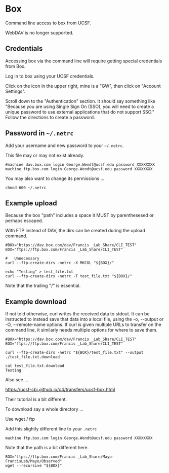 
#	Box

Command line access to box from UCSF.

WebDAV is no longer supported.




##	Credentials

Accessing box via the command line will require getting special credentials from Box.

Log in to box using your UCSF credentials.

Click on the icon in the upper right, mine is a "GW", then click on "Account Settings".

Scroll down to the "Authentication" section. It should say something like "Because you are using Single Sign On (SSO), you will need to create a unique password to use external applications that do not support SSO." Follow the directions to create a password.


##	Password in `~/.netrc`

Add your username and new password to your `~/.netrc`.

This file may or may not exist already.

```
#machine dav.box.com login George.Wendt@ucsf.edu password XXXXXXXX
machine ftp.box.com login George.Wendt@ucsf.edu password XXXXXXXX
```

You may also want to change its permissions ...
```
chmod 600 ~/.netrc
```



##	Example upload

Because the box "path" includes a space it MUST by parenthesesed or perhaps escaped.

With FTP instead of DAV, the dirs can be created during the upload command.

```
#BOX="https://dav.box.com/dav/Francis _Lab_Share/CLI_TEST"
BOX="ftps://ftp.box.com/Francis _Lab_Share/CLI_TEST"

#	Unnecessary
curl --ftp-create-dirs -netrc -X MKCOL "${BOX}/"

echo "Testing" > test_file.txt
curl --ftp-create-dirs -netrc -T test_file.txt "${BOX}/"
```

Note that the trailing "/" is essential.




##	Example download


If not told otherwise, curl writes the received data to stdout. It can be instructed to instead save
that  data  into a local file, using the -o, --output or -O, --remote-name options. If curl is given
multiple URLs to transfer on the command line, it similarly needs multiple options for where to save
them.


```
#BOX="https://dav.box.com/dav/Francis _Lab_Share/CLI_TEST"
BOX="ftps://ftp.box.com/Francis _Lab_Share/CLI_TEST"

curl --ftp-create-dirs -netrc "${BOX}/test_file.txt" --output ./test_file.txt.download

cat test_file.txt.download 
Testing
```



Also see ...

https://ucsf-cbi.github.io/c4/transfers/ucsf-box.html

Their tutorial is a bit different.



To download say a whole directory ...

Use wget / ftp

Add this slightly different line to your `.netrc`

```
machine ftp.box.com login George.Wendt@ucsf.edu password XXXXXXXX
```

Note that the path is a bit different here.

```
BOX="ftps://ftp.box.com/Francis _Lab_Share/Mayo-FrancisLab/Mayo/Observed"
wget --recursive "${BOX}"
```




